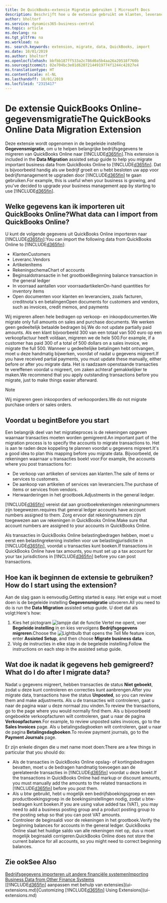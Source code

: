 ```yaml
---
title: De QuickBooks-extensie Migratie gebruiken | Microsoft Docs
description: Beschrijft hoe u de extensie gebruikt om klanten, leveranciers, artikelen en rekeningen van QuickBooks Online naar Business Central te migreren.
author: bholtorf
ms.service: dynamics365-business-central
ms.topic: article
ms.devlang: na
ms.tgt_pltfrm: na
ms.workload: na
ms. search.keywords: extension, migrate, data, QuickBooks, import
ms.date: 10/01/2019
ms.author: bholtorf
ms.openlocfilehash: bbfbb187ff533a2c786d0a5b4aa26a20518f760b
ms.sourcegitcommit: 02e704bc3e01d62072144919774f1244c42827e4
ms.translationtype: HT
ms.contentlocale: nl-NL
ms.lasthandoff: 10/01/2019
ms.locfileid: "2315417"
---
```

# <a name="the-quickbooks-online-data-migration-extension"></a><span data-ttu-id="31768-103">De extensie QuickBooks Online-gegevensmigratie</span><span class="sxs-lookup"><span data-stu-id="31768-103">The QuickBooks Online Data Migration Extension</span></span>
<span data-ttu-id="31768-104">Deze extensie wordt opgenomen in de begeleide instelling **Gegevensmigratie**, om u te helpen belangrijke bedrijfsgegevens te migreren van QuickBooks Online naar [!INCLUDE[d365fin](includes/d365fin_md.md)].</span><span class="sxs-lookup"><span data-stu-id="31768-104">This extension is included in the **Data Migration** assisted setup guide to help you migrate important business data from QuickBooks Online to [!INCLUDE[d365fin](includes/d365fin_md.md)].</span></span> <span data-ttu-id="31768-105">Dat is bijvoorbeeld handig als uw bedrijf groeit en u hebt besloten uw app voor bedrijfsmanagement te upgraden door [!INCLUDE[d365fin](includes/d365fin_md.md)] te gaan gebruiken.</span><span class="sxs-lookup"><span data-stu-id="31768-105">For example, this is useful when your business is growing, and you've decided to upgrade your business management app by starting to use [!INCLUDE[d365fin](includes/d365fin_md.md)].</span></span>

## <a name="what-data-can-i-import-from-quickbooks-online"></a><span data-ttu-id="31768-106">Welke gegevens kan ik importeren uit QuickBooks Online?</span><span class="sxs-lookup"><span data-stu-id="31768-106">What data can I import from QuickBooks Online?</span></span>
<span data-ttu-id="31768-107">U kunt de volgende gegevens uit QuickBooks Online importeren naar [!INCLUDE[d365fin](includes/d365fin_md.md)]:</span><span class="sxs-lookup"><span data-stu-id="31768-107">You can import the following data from QuickBooks Online to [!INCLUDE[d365fin](includes/d365fin_md.md)]:</span></span>  

* <span data-ttu-id="31768-108">Klanten</span><span class="sxs-lookup"><span data-stu-id="31768-108">Customers</span></span>
* <span data-ttu-id="31768-109">Leveranc.</span><span class="sxs-lookup"><span data-stu-id="31768-109">Vendors</span></span>
* <span data-ttu-id="31768-110">Artikelen</span><span class="sxs-lookup"><span data-stu-id="31768-110">Items</span></span>
* <span data-ttu-id="31768-111">Rekeningschema</span><span class="sxs-lookup"><span data-stu-id="31768-111">Chart of accounts</span></span>
* <span data-ttu-id="31768-112">Beginsaldotransactie in het grootboek</span><span class="sxs-lookup"><span data-stu-id="31768-112">Beginning balance transaction in the general ledger</span></span>
* <span data-ttu-id="31768-113">In voorraad aantallen voor voorraadartikelen</span><span class="sxs-lookup"><span data-stu-id="31768-113">On-hand quantities for inventory items</span></span>
* <span data-ttu-id="31768-114">Open documenten voor klanten en leveranciers, zoals facturen, creditnota's en betalingen</span><span class="sxs-lookup"><span data-stu-id="31768-114">Open documents for customers and vendors, such as invoices, credit memos, and payments</span></span>

<span data-ttu-id="31768-115">Wij migreren alleen hele bedragen op verkoop- en inkoopdocumenten.</span><span class="sxs-lookup"><span data-stu-id="31768-115">We migrate only full amounts on sales and purchase documents.</span></span> <span data-ttu-id="31768-116">We werken geen gedeeltelijk betaalde bedragen bij.</span><span class="sxs-lookup"><span data-stu-id="31768-116">We do not update partially paid amounts.</span></span> <span data-ttu-id="31768-117">Als een klant bijvoorbeeld 300 van een totaal van 500 euro op een verkoopfactuur heeft voldaan, migreren we de hele 500.</span><span class="sxs-lookup"><span data-stu-id="31768-117">For example, if a customer has paid 300 of a total of 500 dollars on a sales invoice, we migrate the full 500.</span></span> <span data-ttu-id="31768-118">Wanneer u gedeeltelijke betalingen hebt ontvangen, moet u deze handmatig bijwerken, voordat of nadat u gegevens migreert.</span><span class="sxs-lookup"><span data-stu-id="31768-118">If you have received partial payments, you must update these manually, either before or after you migrate data.</span></span> <span data-ttu-id="31768-119">Het is raadzaam openstaande transacties te vereffenen voordat u migreert, om zaken achteraf gemakkelijker te maken.</span><span class="sxs-lookup"><span data-stu-id="31768-119">We recommend that you apply outstanding transactions before you migrate, just to make things easier afterward.</span></span>

> [!NOTE]  
>   <span data-ttu-id="31768-120">Wij migreren geen inkooporders of verkooporders.</span><span class="sxs-lookup"><span data-stu-id="31768-120">We do not migrate purchase orders or sales orders.</span></span>

## <a name="before-you-start"></a><span data-ttu-id="31768-121">Voordat u begint</span><span class="sxs-lookup"><span data-stu-id="31768-121">Before you start</span></span>
<span data-ttu-id="31768-122">Een belangrijk deel van het migratieproces is de rekeningen opgeven waarnaar transacties moeten worden gemigreerd.</span><span class="sxs-lookup"><span data-stu-id="31768-122">An important part of the migration process is to specify the accounts to migrate transactions to.</span></span> <span data-ttu-id="31768-123">Het is aan te raden deze koppeling te plannen voordat u gegevens migreert.</span><span class="sxs-lookup"><span data-stu-id="31768-123">It's a good idea to plan this mapping before you migrate data.</span></span> <span data-ttu-id="31768-124">Bijvoorbeeld, de rekeningen waarnaar u transacties boekt voor:</span><span class="sxs-lookup"><span data-stu-id="31768-124">For example, the accounts where you post transactions for:</span></span>  

* <span data-ttu-id="31768-125">De verkoop van artikelen of services aan klanten.</span><span class="sxs-lookup"><span data-stu-id="31768-125">The sale of items or services to customers.</span></span>
* <span data-ttu-id="31768-126">De aankoop van artikelen of services van leveranciers.</span><span class="sxs-lookup"><span data-stu-id="31768-126">The purchase of items or services from vendors.</span></span>  
* <span data-ttu-id="31768-127">Herwaarderingen in het grootboek.</span><span class="sxs-lookup"><span data-stu-id="31768-127">Adjustments in the general ledger.</span></span>  

[!INCLUDE[d365fin](includes/d365fin_md.md)] <span data-ttu-id="31768-128">vereist dat aan grootboekrekeningen rekeningnummers zijn toegewezen.</span><span class="sxs-lookup"><span data-stu-id="31768-128">requires that general ledger accounts have account numbers assigned to them.</span></span> <span data-ttu-id="31768-129">Zorg ervoor dat rekeningnummers zijn toegewezen aan uw rekeningen in QuickBooks Online.</span><span class="sxs-lookup"><span data-stu-id="31768-129">Make sure that account numbers are assigned to your accounts in QuickBooks Online.</span></span>

<span data-ttu-id="31768-130">Als transacties in QuickBooks Online belastingbedragen hebben, moet u eerst een belastingrekening instellen voor uw belastingjurisdictie in [!INCLUDE[d365fin](includes/d365fin_md.md)], voordat u transacties kunt boeken.</span><span class="sxs-lookup"><span data-stu-id="31768-130">If transactions in QuickBooks Online have tax amounts, you must set up a tax account for your tax jurisdictions in [!INCLUDE[d365fin](includes/d365fin_md.md)] before you can post transactions.</span></span>

## <a name="how-do-i-start-using-the-extension"></a><span data-ttu-id="31768-131">Hoe kan ik beginnen de extensie te gebruiken?</span><span class="sxs-lookup"><span data-stu-id="31768-131">How do I start using the extension?</span></span>
<span data-ttu-id="31768-132">Aan de slag gaan is eenvoudig.</span><span class="sxs-lookup"><span data-stu-id="31768-132">Getting started is easy.</span></span> <span data-ttu-id="31768-133">Het enige wat u moet doen is de begeleide instelling **Gegevensmigratie** uitvoeren.</span><span class="sxs-lookup"><span data-stu-id="31768-133">All you need to do is run the **Data Migration** assisted setup guide.</span></span> <span data-ttu-id="31768-134">U doet dat als volgt:</span><span class="sxs-lookup"><span data-stu-id="31768-134">Here's how:</span></span>

1. <span data-ttu-id="31768-135">Kies het pictogram ![lampje dat de functie Vertel me opent](media/ui-search/search_small.png "Vertel me wat u wilt doen"), voer **Begeleide instelling** in en kies vervolgens **Bedrijfsgegevens migreren**.</span><span class="sxs-lookup"><span data-stu-id="31768-135">Choose the ![Lightbulb that opens the Tell Me feature](media/ui-search/search_small.png "Tell me what you want to do") icon, enter **Assisted Setup**, and then choose **Migrate business data**.</span></span>
2. <span data-ttu-id="31768-136">Volg de instructies in elke stap in de begeleide instelling.</span><span class="sxs-lookup"><span data-stu-id="31768-136">Follow the instructions on each step in the assisted setup guide.</span></span>

## <a name="what-do-i-do-after-i-migrate-data"></a><span data-ttu-id="31768-137">Wat doe ik nadat ik gegevens heb gemigreerd?</span><span class="sxs-lookup"><span data-stu-id="31768-137">What do I do after I migrate data?</span></span>
<span data-ttu-id="31768-138">Nadat u gegevens migreert, hebben transacties de status **Niet geboekt**, zodat u deze kunt controleren en correcties kunt aanbrengen.</span><span class="sxs-lookup"><span data-stu-id="31768-138">After you migrate data, transactions have the status **Unposted**, so you can review them and make adjustments.</span></span> <span data-ttu-id="31768-139">Als u de transacties wilt controleren, gaat u naar de pagina waar u deze normaal zou vinden.</span><span class="sxs-lookup"><span data-stu-id="31768-139">To review the transactions, go to the page where you would normally find them.</span></span> <span data-ttu-id="31768-140">Als u bijvoorbeeld ongeboekte verkoopfacturen wilt controleren, gaat u naar de pagina **Verkoopfacturen**.</span><span class="sxs-lookup"><span data-stu-id="31768-140">For example, to review unposted sales invoices, go to the **Sales Invoices** page.</span></span> <span data-ttu-id="31768-141">Als u betalingsdagboeken wilt controleren, gaat u naar de pagina **Betalingsdagboeken**.</span><span class="sxs-lookup"><span data-stu-id="31768-141">To review payment journals, go to the **Payment Journals** page.</span></span>   

<span data-ttu-id="31768-142">Er zijn enkele dingen die u met name moet doen:</span><span class="sxs-lookup"><span data-stu-id="31768-142">There are a few things in particular that you should do:</span></span>

* <span data-ttu-id="31768-143">Als de transacties in QuickBooks Online opslag- of kortingsbedragen bevatten, moet u de bedragen handmatig toevoegen aan de gerelateerde transacties in [!INCLUDE[d365fin](includes/d365fin_md.md)] voordat u deze boekt.</span><span class="sxs-lookup"><span data-stu-id="31768-143">If the transactions in QuickBooks Online had markup or discount amounts, you must manually add the amounts to the related transactions in [!INCLUDE[d365fin](includes/d365fin_md.md)] before you post them.</span></span>
* <span data-ttu-id="31768-144">Als u btw gebruikt, hebt u mogelijk een bedrijfsboekingsgroep en een productboekingsgroep in de boekingsinstellingen nodig, zodat u btw-bedragen kunt boeken.</span><span class="sxs-lookup"><span data-stu-id="31768-144">If you are using value added tax (VAT), you may need to add a business posting group and a product posting group to the posting setup so that you can post VAT amounts.</span></span>
* <span data-ttu-id="31768-145">Controleer de beginsaldi voor de rekeningen in het grootboek.</span><span class="sxs-lookup"><span data-stu-id="31768-145">Verify the beginning balances for accounts in the general ledger.</span></span> <span data-ttu-id="31768-146">QuickBooks Online slaat het huidige saldo van alle rekeningen niet op, dus u moet mogelijk beginsaldi corrigeren.</span><span class="sxs-lookup"><span data-stu-id="31768-146">QuickBooks Online does not store the current balance for all accounts, so you might need to correct beginning balances.</span></span>

## <a name="see-also"></a><span data-ttu-id="31768-147">Zie ook</span><span class="sxs-lookup"><span data-stu-id="31768-147">See Also</span></span>
[<span data-ttu-id="31768-148">Bedrijfsgegevens importeren uit andere financiële systemen</span><span class="sxs-lookup"><span data-stu-id="31768-148">Importing Business Data from Other Finance Systems</span></span>](across-import-data-configuration-packages.md)  
<span data-ttu-id="31768-149">[[!INCLUDE[d365fin](includes/d365fin_md.md)] aanpassen met behulp van extensies](ui-extensions.md)</span><span class="sxs-lookup"><span data-stu-id="31768-149">[Customizing [!INCLUDE[d365fin](includes/d365fin_md.md)] Using Extensions](ui-extensions.md)</span></span>  
